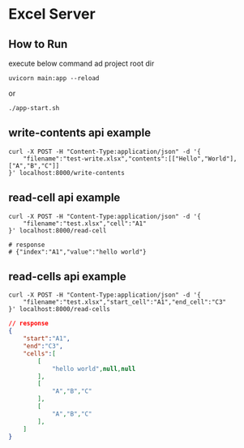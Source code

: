 # Excel Server

## How to Run

execute below command ad project root dir

```
uvicorn main:app --reload
```

or

```
./app-start.sh
```
## write-contents api example

```shell
curl -X POST -H "Content-Type:application/json" -d '{
    "filename":"test-write.xlsx","contents":[["Hello","World"],["A","B","C"]]
}' localhost:8000/write-contents
```

## read-cell api example

```shell
curl -X POST -H "Content-Type:application/json" -d '{
    "filename":"test.xlsx","cell":"A1"
}' localhost:8000/read-cell

# response
# {"index":"A1","value":"hello world"}
```

## read-cells api example
```shell
curl -X POST -H "Content-Type:application/json" -d '{
    "filename":"test.xlsx","start_cell":"A1","end_cell":"C3"
}' localhost:8000/read-cells
```
```json
// response
{
    "start":"A1",
    "end":"C3",
    "cells":[
        [
            "hello world",null,null
        ],
        [
            "A","B","C"
        ],
        [
            "A","B","C"
        ],
    ]
}
```
